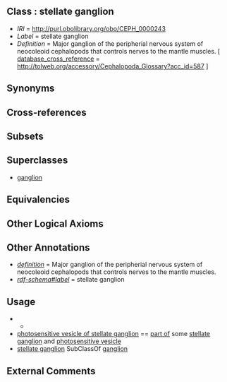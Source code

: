 
## Class : stellate ganglion

 * *IRI* = http://purl.obolibrary.org/obo/CEPH_0000243
 * *Label* = stellate ganglion
 * *Definition* = Major ganglion of the peripherial nervous system of neocoleoid cephalopods that controls nerves to the mantle muscles. [ [database_cross_reference](../../ef/oboInOwl#hasDbXref.md) = http://tolweb.org/accessory/Cephalopoda_Glossary?acc_id=587 ]

## Synonyms


## Cross-references


## Subsets


## Superclasses

 * [ganglion](../../UBERON/45/UBERON_0000045.md)

## Equivalencies


## Other Logical Axioms


## Other Annotations

 * *[definition](../../IAO/15/IAO_0000115.md)* = Major ganglion of the peripherial nervous system of neocoleoid cephalopods that controls nerves to the mantle muscles.
 * *[rdf-schema#label](../../el/rdf-schema#label.md)* = stellate ganglion

## Usage

 * -
 * [photosensitive vesicle of stellate ganglion](../../CEPH/89/CEPH_0000289.md) == [part of](../../BFO/50/BFO_0000050.md) some [stellate ganglion](../../CEPH/43/CEPH_0000243.md) and [photosensitive vesicle](../../CEPH/00/CEPH_0000200.md)
 * [stellate ganglion](../../CEPH/43/CEPH_0000243.md) SubClassOf [ganglion](../../UBERON/45/UBERON_0000045.md)

## External Comments

